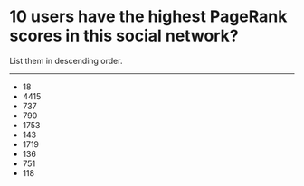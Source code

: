 # 10 users have the highest PageRank scores in this social network? 

List them in descending order.

***

* 	18
* 	4415
* 	737
* 	790
* 	1753
* 	143
* 	1719
* 	136
* 	751
* 	118
